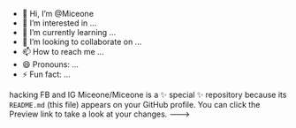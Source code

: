 - 👋 Hi, I’m @Miceone
- 👀 I’m interested in ...
- 🌱 I’m currently learning ...
- 💞️ I’m looking to collaborate on ...
- 📫 How to reach me ...
- 😄 Pronouns: ...
- ⚡ Fun fact: ...

hacking FB and IG
Miceone/Miceone is a ✨ special ✨ repository because its `README.md` (this file) appears on your GitHub profile.
You can click the Preview link to take a look at your changes.
--->
